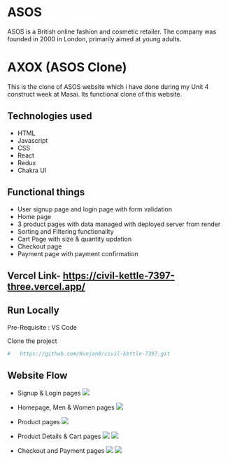 # ASOS

ASOS is a British online fashion and cosmetic retailer. The company was founded in 2000 in London, primarily aimed at young adults.

# AXOX (ASOS Clone)

This is the clone of ASOS website which i have done during my Unit 4 construct week at Masai. Its functional clone of this website. 
## Technologies used

- HTML
- Javascript
- CSS
- React
- Redux
- Chakra UI

## Functional things

- User signup page and login page with form validation
- Home page
- 3 product pages with data managed with deployed server from render 
- Sorting and Filtering functionality
- Cart Page with size & quantity updation
- Checkout page 
- Payment page with payment confirmation

## Vercel Link- https://civil-kettle-7397-three.vercel.app/


## Run Locally

Pre-Requisite : 
VS Code

Clone the project

```bash
#   https://github.com/Kunjan0/civil-kettle-7397.git
```


## Website Flow

- Signup & Login pages
![](./src//assets/LoginPage.png)

- Homepage, Men & Women pages 
![](./src//assets/Menpage.png)

- Product pages 
![](./src//assets/ProductsPage.png)

- Product Details & Cart pages 
![](./src//assets/ProductDetailsPage.png)
![](./src//assets/CartPage.png)

-  Checkout and Payment pages
![](./src//assets/CheckoutPage.png)
![](./src//assets/PaymentPage.png)
